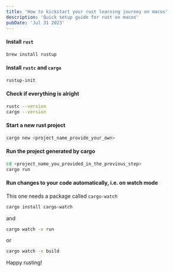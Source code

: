 ```yaml
---
title: 'How to kickstart your rust learning journey on macos'
description: 'Quick setup guide for rust on macos'
pubDate: 'Jul 31 2023'
---
```



#### Install `rust`

```bash
brew install rustup
```

#### Install `rustc` and `cargo`

```bash
rustup-init
```

#### Check if everything is alright

```bash
rustc --version
cargo --version
```

#### Start a new rust project

```bash
cargo new <project_name_provide_your_own>
```

#### Run the project generated by cargo

```bash
cd <project_name_you_provided_in_the_previous_step>
cargo run
```

#### Run changes to your code automatically, i.e. on watch mode

This one needs a package called `cargo-watch`

```bash
cargo install cargo-watch
```

and

```bash
cargo watch -x run
```

or

```bash
cargo watch -x build
```

Happy rusting!
